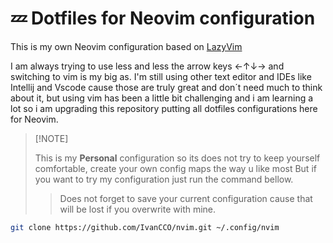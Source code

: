 # 💤 Dotfiles for Neovim configuration

This is my own Neovim configuration based on [LazyVim](https://www.lazyvim.org/)

I am always trying to use less and less the arrow keys ←↑↓→ and switching to vim is my big as.
I'm still using other text editor and IDEs like Intellij and Vscode cause those are truly great and don´t need much to think about it, but using vim has been a little bit challenging
and i am learning a lot so i am upgrading this repository putting all dotfiles configurations here for Neovim.


> \[!NOTE]
>
> This is my **Personal** configuration so its does not try to keep yourself comfortable, create your own config maps the way u like most
> But if you want to try my configuration just run the command bellow. 
>> Does not forget to save your current configuration cause that will be lost if you overwrite with mine.
```bash
git clone https://github.com/IvanCCO/nvim.git ~/.config/nvim
```



